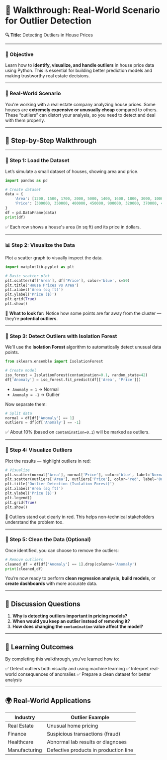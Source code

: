 
# 🧭 Walkthrough: Real-World Scenario for Outlier Detection

**🔍 Title:** Detecting Outliers in House Prices

---

### 🎯 Objective

Learn how to **identify, visualize, and handle outliers** in house price data using Python. This is essential for building better prediction models and making trustworthy real estate decisions.

---

### 🏡 Real-World Scenario

You're working with a real estate company analyzing house prices. Some houses are **extremely expensive or unusually cheap** compared to others. These “outliers” can distort your analysis, so you need to detect and deal with them properly.

---

## 🧪 Step-by-Step Walkthrough

---

### 🧰 Step 1: Load the Dataset

Let’s simulate a small dataset of houses, showing area and price.

```python
import pandas as pd

# Create dataset
data = {
    'Area': [1200, 1500, 1700, 2000, 5000, 1400, 1600, 1800, 3000, 10000],
    'Price': [300000, 350000, 400000, 450000, 900000, 320000, 370000, 420000, 600000, 2000000]
}
df = pd.DataFrame(data)
print(df)
```

✅ Each row shows a house's area (in sq ft) and its price in dollars.

---

### 📊 Step 2: Visualize the Data

Plot a scatter graph to visually inspect the data.

```python
import matplotlib.pyplot as plt

# Basic scatter plot
plt.scatter(df['Area'], df['Price'], color='blue', s=50)
plt.title('House Prices vs Area')
plt.xlabel('Area (sq ft)')
plt.ylabel('Price ($)')
plt.grid(True)
plt.show()
```

🔎 **What to look for:**
Notice how some points are far away from the cluster — they’re **potential outliers**.

---

### 🧠 Step 3: Detect Outliers with Isolation Forest

We’ll use the **Isolation Forest** algorithm to automatically detect unusual data points.

```python
from sklearn.ensemble import IsolationForest

# Create model
iso_forest = IsolationForest(contamination=0.1, random_state=42)
df['Anomaly'] = iso_forest.fit_predict(df[['Area', 'Price']])
```

* `Anomaly = 1` → Normal
* `Anomaly = -1` → Outlier

Now separate them:

```python
# Split data
normal = df[df['Anomaly'] == 1]
outliers = df[df['Anomaly'] == -1]
```

✅ About 10% (based on `contamination=0.1`) will be marked as outliers.

---

### 🎨 Step 4: Visualize Outliers

Plot the results — highlight outliers in red:

```python
# Visualize
plt.scatter(normal['Area'], normal['Price'], color='blue', label='Normal', s=50)
plt.scatter(outliers['Area'], outliers['Price'], color='red', label='Outlier', s=50)
plt.title('Outlier Detection (Isolation Forest)')
plt.xlabel('Area (sq ft)')
plt.ylabel('Price ($)')
plt.legend()
plt.grid(True)
plt.show()
```

🔴 Outliers stand out clearly in red. This helps non-technical stakeholders understand the problem too.

---

### 🧹 Step 5: Clean the Data (Optional)

Once identified, you can choose to remove the outliers:

```python
# Remove outliers
cleaned_df = df[df['Anomaly'] == 1].drop(columns='Anomaly')
print(cleaned_df)
```

You’re now ready to perform **clean regression analysis**, **build models**, or **create dashboards** with more accurate data.

---

## 💬 Discussion Questions

1. **Why is detecting outliers important in pricing models?**
2. **When would you keep an outlier instead of removing it?**
3. **How does changing the `contamination` value affect the model?**

---

## 🚀 Learning Outcomes

By completing this walkthrough, you’ve learned how to:

✅ Detect outliers both visually and using machine learning
✅ Interpret real-world consequences of anomalies
✅ Prepare a clean dataset for better analysis

---

## 🌍 Real-World Applications

| Industry      | Outlier Example                       |
| ------------- | ------------------------------------- |
| Real Estate   | Unusual home pricing                  |
| Finance       | Suspicious transactions (fraud)       |
| Healthcare    | Abnormal lab results or diagnoses     |
| Manufacturing | Defective products in production line |

